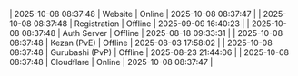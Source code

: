 | 2025-10-08 08:37:48 | Website | Online | 2025-10-08 08:37:47 |
| 2025-10-08 08:37:48 | Registration | Offline | 2025-09-09 16:40:23 |
| 2025-10-08 08:37:48 | Auth Server | Offline | 2025-08-18 09:33:31 |
| 2025-10-08 08:37:48 | Kezan (PvE) | Offline | 2025-08-03 17:58:02 |
| 2025-10-08 08:37:48 | Gurubashi (PvP) | Offline | 2025-08-23 21:44:06 |
| 2025-10-08 08:37:48 | Cloudflare | Online | 2025-10-08 08:37:47 |
